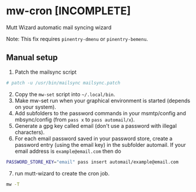 # mw-cron [INCOMPLETE]
Mutt Wizard automatic mail syncing wizard

Note: This fix requires `pinentry-dmenu` or `pinentry-bemenu`.

## Manual setup
1. Patch the mailsync script
```sh
# patch -u /usr/bin/mailsync mailsync.patch
```
2. Copy the `mw-set` script into `~/.local/bin`.
3. Make mw-set run when your graphical environment is started (depends on your system).
4. Add subfolders to the password commands in your msmtp/config and mbsync/config (from `pass x` to `pass automail/x`).
5. Generate a gpg key called email (don't use a password with illegal characters).
6. For each email password saved in your password store, create a password entry (using the email key) in the subfolder automail. If your email address is `example@email.com` then do
```sh
PASSWORD_STORE_KEY="email" pass insert automail/example@email.com
```
7. run mutt-wizard to create the cron job.
```sh
mw -T
```
